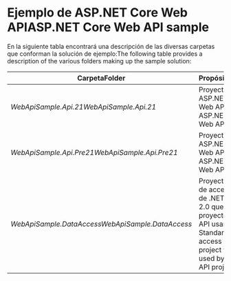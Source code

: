 # <a name="aspnet-core-web-api-sample"></a><span data-ttu-id="21539-101">Ejemplo de ASP.NET Core Web API</span><span class="sxs-lookup"><span data-stu-id="21539-101">ASP.NET Core Web API sample</span></span>

<span data-ttu-id="21539-102">En la siguiente tabla encontrará una descripción de las diversas carpetas que conforman la solución de ejemplo:</span><span class="sxs-lookup"><span data-stu-id="21539-102">The following table provides a description of the various folders making up the sample solution:</span></span>


|              <span data-ttu-id="21539-103">Carpeta</span><span class="sxs-lookup"><span data-stu-id="21539-103">Folder</span></span>              |                                        <span data-ttu-id="21539-104">Propósito</span><span class="sxs-lookup"><span data-stu-id="21539-104">Purpose</span></span>                                        |
|----------------------------------|---------------------------------------------------------------------------------------|
|   <span data-ttu-id="21539-105"><em>WebApiSample.Api.21</em></span><span class="sxs-lookup"><span data-stu-id="21539-105"><em>WebApiSample.Api.21</em></span></span>   |                         <span data-ttu-id="21539-106">Proyecto de ASP.NET Core 2.1 Web API.</span><span class="sxs-lookup"><span data-stu-id="21539-106">An ASP.NET Core 2.1 Web API project.</span></span>                          |
| <span data-ttu-id="21539-107"><em>WebApiSample.Api.Pre21</em></span><span class="sxs-lookup"><span data-stu-id="21539-107"><em>WebApiSample.Api.Pre21</em></span></span>  |                         <span data-ttu-id="21539-108">Proyecto de ASP.NET Core 2.0 Web API.</span><span class="sxs-lookup"><span data-stu-id="21539-108">An ASP.NET Core 2.0 Web API project.</span></span>                          |
| <span data-ttu-id="21539-109"><em>WebApiSample.DataAccess</em></span><span class="sxs-lookup"><span data-stu-id="21539-109"><em>WebApiSample.DataAccess</em></span></span> | <span data-ttu-id="21539-110">Proyecto de capa de acceso a datos de .NET Standard 2.0 que los dos proyectos de Web API usan.</span><span class="sxs-lookup"><span data-stu-id="21539-110">A .NET Standard 2.0 data access layer project which is used by both Web API projects.</span></span> |

